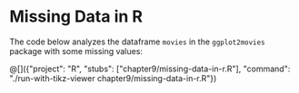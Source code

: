 # Missing Data in R

The code below analyzes the dataframe `movies` in the `ggplot2movies` package
with some missing values:

@[]({"project": "R", "stubs": ["chapter9/missing-data-in-r.R"], "command": "./run-with-tikz-viewer chapter9/missing-data-in-r.R"})
